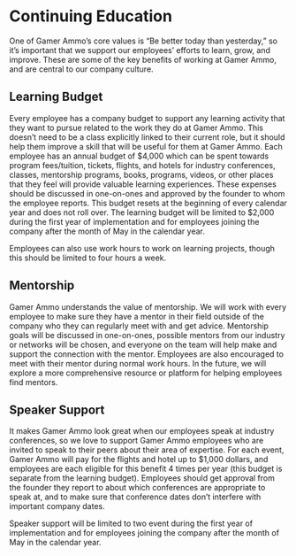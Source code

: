 # Continuing Education

One of Gamer Ammo’s core values is “Be better today than yesterday,” so it’s important that we support our employees’ efforts to learn, grow, and improve. These are some of the key benefits of working at Gamer Ammo, and are central to our company culture.

## Learning Budget

Every employee has a company budget to support any learning activity that they want to pursue related to the work they do at Gamer Ammo. This doesn’t need to be a class explicitly linked to their current role, but it should help them improve a skill that will be useful for them at Gamer Ammo. Each employee has an annual budget of $4,000 which can be spent towards program fees/tuition, tickets, flights, and hotels for industry conferences, classes, mentorship programs, books, programs, videos, or other places that they feel will provide valuable learning experiences. These expenses should be discussed in one-on-ones and approved by the founder to whom the employee reports. This budget resets at the beginning of every calendar year and does not roll over.  The learning budget will be limited to $2,000 during the first year of implementation and for employees joining the company after the month of May in the calendar year.

Employees can also use work hours to work on learning projects, though this should be limited to four hours a week.

## Mentorship

Gamer Ammo understands the value of mentorship.  We will work with every employee to make sure they have a mentor in their field outside of the company who they can regularly meet with and get advice. Mentorship goals will be discussed in one-on-ones, possible mentors from our industry or networks will be chosen, and everyone on the team will help make and support the connection with the mentor. Employees are also encouraged to meet with their mentor during normal work hours. In the future, we will explore a more comprehensive resource or platform for helping employees find mentors.

## Speaker Support

It makes Gamer Ammo look great when our employees speak at industry conferences, so we love to support Gamer Ammo employees who are invited to speak to their peers about their area of expertise. For each event, Gamer Ammo will pay for the flights and hotel up to $1,000 dollars, and employees are each eligible for this benefit 4 times per year (this budget is separate from the learning budget). Employees should get approval from the founder they report to about which conferences are appropriate to speak at, and to make sure that conference dates don’t interfere with important company dates.

Speaker support will be limited to two event during the first year of implementation and for employees joining the company after the month of May in the calendar year.
